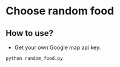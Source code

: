 # Choose random food

## How to use?
* Get your own Google map api key.
```shell
python random_food.py
```


